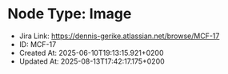 # Node Type: Image

* Jira Link: https://dennis-gerike.atlassian.net/browse/MCF-17
* ID: MCF-17
* Created At: 2025-06-10T19:13:15.921+0200
* Updated At: 2025-08-13T17:42:17.175+0200
